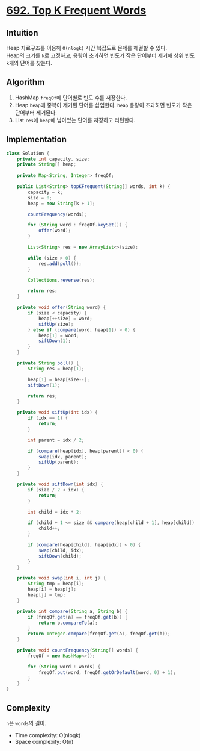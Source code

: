 # [692. Top K Frequent Words](https://leetcode.com/problems/top-k-frequent-words/)

## Intuition
Heap 자료구조를 이용해 `O(nlogk)` 시간 복잡도로 문제를 해결할 수 있다.\
Heap의 크기를 `k`로 고정하고, 용량이 초과하면 빈도가 작은 단어부터 제거해 상위 빈도 `k`개의 단어를 찾는다.

## Algorithm
1. HashMap `freqOf`에 단어별로 빈도 수를 저장한다.
2. Heap `heap`에 중복이 제거된 단어를 삽입한다. `heap` 용량이 초과하면 빈도가 작은 단어부터 제거된다.
3. List `res`에 `heap`에 남아있는 단어를 저장하고 리턴한다.

## Implementation
```java
class Solution {
    private int capacity, size;
    private String[] heap;
    
    private Map<String, Integer> freqOf;

    public List<String> topKFrequent(String[] words, int k) {
        capacity = k;
        size = 0;
        heap = new String[k + 1];

        countFrequency(words);

        for (String word : freqOf.keySet()) {
            offer(word);
        }

        List<String> res = new ArrayList<>(size);

        while (size > 0) {
            res.add(poll());
        }

        Collections.reverse(res);

        return res;
    }

    private void offer(String word) {
        if (size < capacity) {
            heap[++size] = word;
            siftUp(size);
        } else if (compare(word, heap[1]) > 0) {
            heap[1] = word;
            siftDown(1);
        }
    }

    private String poll() {
        String res = heap[1];

        heap[1] = heap[size--];
        siftDown(1);

        return res;
    }

    private void siftUp(int idx) {
        if (idx == 1) {
            return;
        }

        int parent = idx / 2;

        if (compare(heap[idx], heap[parent]) < 0) {
            swap(idx, parent);
            siftUp(parent);
        }
    }

    private void siftDown(int idx) {
        if (size / 2 < idx) {
            return;
        }

        int child = idx * 2;

        if (child + 1 <= size && compare(heap[child + 1], heap[child]) < 0) {
            child++;
        }

        if (compare(heap[child], heap[idx]) < 0) {
            swap(child, idx);
            siftDown(child);
        }
    }

    private void swap(int i, int j) {
        String tmp = heap[i];
        heap[i] = heap[j];
        heap[j] = tmp;
    }

    private int compare(String a, String b) {
        if (freqOf.get(a) == freqOf.get(b)) {
            return b.compareTo(a);
        }
        return Integer.compare(freqOf.get(a), freqOf.get(b));
    }

    private void countFrequency(String[] words) {
        freqOf = new HashMap<>();

        for (String word : words) {
            freqOf.put(word, freqOf.getOrDefault(word, 0) + 1);
        }
    }
}
```

## Complexity
`n`은 `words`의 길이.
- Time complexity: O(nlogk)
- Space complexity: O(n)
